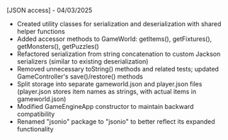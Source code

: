 [JSON access] - 04/03/2025
 - Created utility classes for serialization and deserialization with shared helper functions
 - Added accessor methods to GameWorld: getItems(), getFixtures(), getMonsters(), getPuzzles()
 - Refactored serialization from string concatenation to custom Jackson serializers (similar to existing deserialization)
 - Removed unnecessary toString() methods and related tests; updated GameController's save()/restore() methods
 - Split storage into separate gameworld.json and player.json files (player.json stores item names as strings, with actual items in gameworld.json)
 - Modified GameEngineApp constructor to maintain backward compatibility
 - Renamed "jsonio" package to "jsonio" to better reflect its expanded functionality